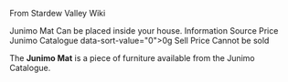 From Stardew Valley Wiki

Junimo Mat Can be placed inside your house. Information Source Price Junimo Catalogue data-sort-value="0"&gt;0g Sell Price Cannot be sold

The **Junimo Mat** is a piece of furniture available from the Junimo Catalogue.